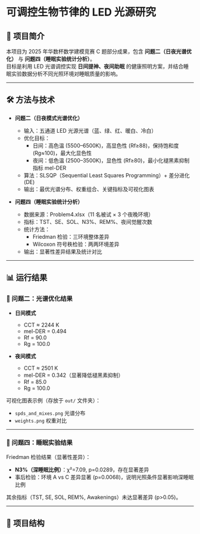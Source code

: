 # 可调控生物节律的 LED 光源研究

## 📌 项目简介
本项目为 2025 年华数杯数学建模竞赛 C 题部分成果，包含 **问题二（日夜光谱优化）** 与 **问题四（睡眠实验统计分析）**。  
目标是利用 LED 光谱调控实现 **日间提神、夜间助眠** 的健康照明方案，并结合睡眠实验数据分析不同光照环境对睡眠质量的影响。

---

## 🛠️ 方法与技术
- **问题二（日夜模式光谱优化）**
  - 输入：五通道 LED 光源光谱（蓝、绿、红、暖白、冷白）
  - 优化目标：
    - 日间：高色温 (5500–6500K)，高显色性 (Rf≥88)，保持饱和度 (Rg≈100)，最大化显色性  
    - 夜间：低色温 (2500–3500K)，显色性 (Rf≥80)，最小化褪黑素抑制指标 mel-DER  
  - 算法：SLSQP（Sequential Least Squares Programming）+ 差分进化 (DE)  
  - 输出：最优光谱分布、权重组合、关键指标及可视化图表

- **问题四（睡眠实验统计分析）**
  - 数据来源：Problem4.xlsx（11 名被试 × 3 个夜晚环境）  
  - 指标：TST、SE、SOL、N3%、REM%、夜间觉醒次数  
  - 统计方法：  
    - Friedman 检验：三环境整体差异  
    - Wilcoxon 符号秩检验：两两环境差异  
  - 输出：显著性差异结果及统计对比

---

## 📊 运行结果

### 🔹 问题二：光谱优化结果
- **日间模式**  
  - CCT ≈ 2244 K  
  - mel-DER = 0.494  
  - Rf = 90.0  
  - Rg = 100.0  

- **夜间模式**  
  - CCT ≈ 2501 K  
  - mel-DER = 0.342（显著降低褪黑素抑制）  
  - Rf = 85.0  
  - Rg = 100.0  

可视化图表示例（存放于 `out/` 文件夹）：  
- `spds_and_mixes.png` 光谱分布  
- `weights.png` 权重对比  

---

### 🔹 问题四：睡眠实验结果
Friedman 检验结果（显著性差异）：  
- **N3%（深睡眠比例）**：χ²=7.09, p=0.0289，存在显著差异  
- 事后检验：环境 A vs C 差异显著 (p=0.0068)，说明光照条件显著影响深睡眠比例  

其余指标（TST, SE, SOL, REM%, Awakenings）未达显著差异 (p>0.05)。

---

## 📂 项目结构
